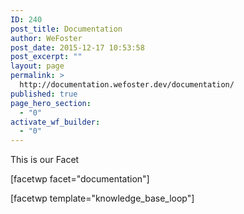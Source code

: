 ```yaml
---
ID: 240
post_title: Documentation
author: WeFoster
post_date: 2015-12-17 10:53:58
post_excerpt: ""
layout: page
permalink: >
  http://documentation.wefoster.dev/documentation/
published: true
page_hero_section:
  - "0"
activate_wf_builder:
  - "0"
---
```

This is our Facet

[facetwp facet="documentation"]


[facetwp template="knowledge_base_loop"]